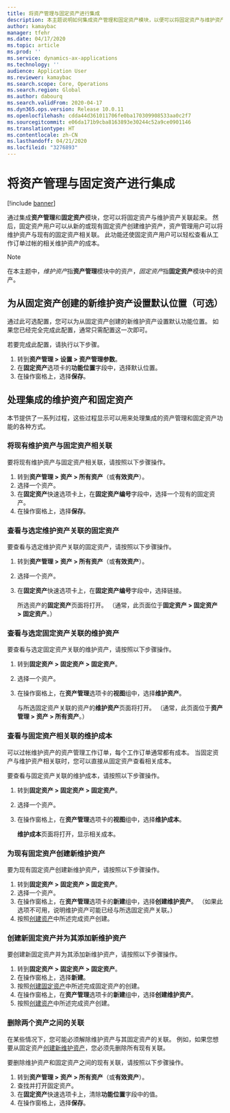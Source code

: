 ```yaml
---
title: 将资产管理与固定资产进行集成
description: 本主题说明如何集成资产管理和固定资产模块，以便可以将固定资产与维护资产关联起来。
author: kamaybac
manager: tfehr
ms.date: 04/17/2020
ms.topic: article
ms.prod: ''
ms.service: dynamics-ax-applications
ms.technology: ''
audience: Application User
ms.reviewer: kamaybac
ms.search.scope: Core, Operations
ms.search.region: Global
ms.author: dabourq
ms.search.validFrom: 2020-04-17
ms.dyn365.ops.version: Release 10.0.11
ms.openlocfilehash: cdda44d361011706fe0ba170309908533aa0c2f7
ms.sourcegitcommit: e06da171b9cba8163893e30244c52a9ce0901146
ms.translationtype: HT
ms.contentlocale: zh-CN
ms.lasthandoff: 04/21/2020
ms.locfileid: "3276893"
---
```

# <a name="integrate-asset-management-with-fixed-assets"></a>将资产管理与固定资产进行集成

[!include [banner](../../includes/banner.md)]

通过集成**资产管理**和**固定资产**模块，您可以将固定资产与维护资产关联起来。 然后，固定资产用户可以从新的或现有固定资产创建维护资产，资产管理用户可以将维护资产与现有的固定资产相关联。 此功能还使固定资产用户可以轻松查看从工作订单过帐的相关维护资产的成本。

> [!NOTE]
> 在本主题中，*维护资产*指**资产管理**模块中的资产，*固定资产*指**固定资产**模块中的资产。

## <a name="set-a-default-location-for-new-maintenance-assets-that-are-created-from-fixed-assets-optional"></a>为从固定资产创建的新维护资产设置默认位置（可选）

通过此可选配置，您可以为从固定资产创建的新维护资产设置默认功能位置。 如果您已经完全完成此配置，通常只需配置这一次即可。

若要完成此配置，请执行以下步骤。

1. 转到**资产管理 \> 设置 \> 资产管理参数**。
1. 在**固定资产**选项卡的**功能位置**字段中，选择默认位置。
1. 在操作窗格上，选择**保存**。

## <a name="work-with-integrated-maintenance-assets-and-fixed-assets"></a>处理集成的维护资产和固定资产

本节提供了一系列过程，这些过程显示可以用来处理集成的资产管理和固定资产功能的各种方式。

### <a name="associate-an-existing-maintenance-asset-with-a-fixed-asset"></a>将现有维护资产与固定资产相关联

要将现有维护资产与固定资产相关联，请按照以下步骤操作。

1. 转到**资产管理 \> 资产 \> 所有资产**（或**有效资产**）。
1. 选择一个资产。
1. 在**固定资产**快速选项卡上，在**固定资产编号**字段中，选择一个现有的固定资产。
1. 在操作窗格上，选择**保存**。

### <a name="view-the-fixed-asset-that-is-associated-with-a-selected-maintenance-asset"></a>查看与选定维护资产关联的固定资产

要查看与选定维护资产关联的固定资产，请按照以下步骤操作。

1. 转到**资产管理 \> 资产 \> 所有资产**（或**有效资产**）。
1. 选择一个资产。
1. 在**固定资产**快速选项卡上，在**固定资产编号**字段中，选择链接。

    所选资产的**固定资产**页面将打开。 （通常，此页面位于**固定资产 \> 固定资产 \> 固定资产**。）

### <a name="view-the-maintenance-asset-that-is-associated-with-a-selected-fixed-asset"></a>查看与选定固定资产关联的维护资产

要查看与选定固定资产关联的维护资产，请按照以下步骤操作。

1. 转到**固定资产 \> 固定资产 \> 固定资产**。
1. 选择一个资产。
1. 在操作窗格上，在**资产管理**选项卡的**视图**组中，选择**维护资产**。

    与所选固定资产关联的资产的**维护资产**页面将打开。 （通常，此页面位于**资产管理 \> 资产 \> 所有资产**。）

### <a name="view-maintenance-costs-that-are-associated-with-a-fixed-asset"></a>查看与固定资产相关联的维护成本

可以过帐维护资产的资产管理工作订单，每个工作订单通常都有成本。 当固定资产与维护资产相关联时，您可以直接从固定资产查看相关成本。

要查看与固定资产关联的维护成本，请按照以下步骤操作。

1. 转到**固定资产 \> 固定资产 \> 固定资产**。
1. 选择一个资产。
1. 在操作窗格上，在**资产管理**选项卡的**视图**组中，选择**维护成本**。

    **维护成本**页面将打开，显示相关成本。

### <a name="create-a-new-maintenance-asset-for-an-existing-fixed-asset"></a><a name="new-maintenance-from-fixed"></a>为现有固定资产创建新维护资产

要为现有固定资产创建新维护资产，请按照以下步骤操作。

1. 转到**固定资产 \> 固定资产 \> 固定资产**。
1. 选择一个资产。
1. 在操作窗格上，在**资产管理**选项卡的**新建**组中，选择**创建维护资产**。 （如果此选项不可用，说明维护资产可能已经与所选固定资产关联。）
1. 按照[创建资产](../objects/create-an-object.md)中所述完成资产创建。

### <a name="create-a-new-fixed-asset-and-add-a-new-maintenance-asset-for-it"></a>创建新固定资产并为其添加新维护资产

要创建新固定资产并为其添加新维护资产，请按照以下步骤操作。

1. 转到**固定资产 \> 固定资产 \> 固定资产**。
1. 在操作窗格上，选择**新建**。
1. 按照[创建固定资产](../../../finance/fixed-assets/tasks/create-fixed-asset.md)中所述完成固定资产的创建。
1. 在操作窗格上，在**资产管理**选项卡的**新建**组中，选择**创建维护资产**。
1. 按照[创建资产](../objects/create-an-object.md)中所述完成资产创建。

### <a name="remove-the-association-between-two-assets"></a>删除两个资产之间的关联

在某些情况下，您可能必须解除维护资产与其固定资产的关联。 例如，如果您想要从固定资产[创建新维护资产](#new-maintenance-from-fixed)，您必须先删除所有现有关联。

要删除维护资产和固定资产之间的现有关联，请按照以下步骤操作。

1. 转到**资产管理 \> 资产 \> 所有资产**（或**有效资产**）。
1. 查找并打开固定资产。
1. 在**固定资产**快速选项卡上，清除**功能位置**字段中的值。
1. 在操作窗格上，选择**保存**。
